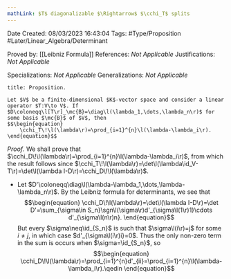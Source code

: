 ```yaml
---
mathLink: $T$ diagonalizable $\Rightarrow$ $\cchi_T$ splits
---
```


<div class="topSpace"></div>

Date Created: 08/03/2023 16:43:04
Tags: #Type/Proposition #Later/Linear_Algebra/Determinant

Proved by: [[Leibniz Formula]]
References: _Not Applicable_
Justifications: _Not Applicable_

Specializations: _Not Applicable_
Generalizations: _Not Applicable_

``` ad-Proposition
title: Proposition.

Let $V$ be a finite-dimensional $K$-vector space and consider a linear operator $T:V\to V$. If $D\coloneqq\l[T\r]_\mc{B}=\diag\l(\lambda_1,\dots,\lambda_n\r)$ for some basis $\mc{B}$ of $V$, then
$$\begin{equation}
    \cchi_T\!\l(\lambda\r)=\prod_{i=1}^{n}\l(\lambda-\lambda_i\r).
\end{equation}$$

```

_Proof_. We shall prove that $\cchi_D\!\l(\lambda\r)=\prod_{i=1}^{n}\l(\lambda-\lambda_i\r)$, from which the result follows since $\cchi_T\!\l(\lambda\r)=\det\l(\lambda\id_V-T\r)=\det\l(\lambda I-D\r)=\cchi_D\!\l(\lambda\r)$.
* Let $D'\coloneqq\diag\l(\lambda-\lambda_1,\dots,\lambda-\lambda_n\r)$. By the Leibniz formula for determinants, we see that
$$\begin{equation}
    \cchi_D\!\l(\lambda\r)=\det\l(\lambda I-D\r)=\det D'=\sum_{\sigma\in S_n}\sgn\l(\sigma\r)d'_{\sigma\l(1\r)1}\cdots d'_{\sigma\l(n\r)n}.
\end{equation}$$
But every $\sigma\neq\id_{S_n}$ is such that $\sigma\l(i\r)=j$ for some $i\neq j$, in which case $d'_{\sigma\l(i\r)i}=0$. Thus the only non-zero term in the sum is occurs when $\sigma=\id_{S_n}$, so
$$\begin{equation}
    \cchi_D\!\l(\lambda\r)=\prod_{i=1}^{n}d'_{ii}=\prod_{i=1}^{n}\l(\lambda-\lambda_i\r).\qedin
\end{equation}$$
